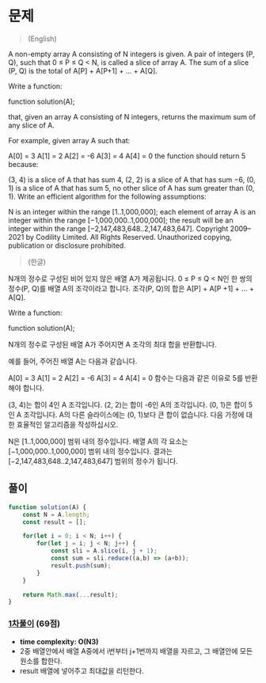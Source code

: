 # 문제
> (English)

A non-empty array A consisting of N integers is given. A pair of integers (P, Q), such that 0 ≤ P ≤ Q < N, is called a slice of array A. The sum of a slice (P, Q) is the total of A[P] + A[P+1] + ... + A[Q].

Write a function:

function solution(A);

that, given an array A consisting of N integers, returns the maximum sum of any slice of A.

For example, given array A such that:

A[0] = 3  A[1] = 2  A[2] = -6
A[3] = 4  A[4] = 0
the function should return 5 because:

(3, 4) is a slice of A that has sum 4,
(2, 2) is a slice of A that has sum −6,
(0, 1) is a slice of A that has sum 5,
no other slice of A has sum greater than (0, 1).
Write an efficient algorithm for the following assumptions:

N is an integer within the range [1..1,000,000];
each element of array A is an integer within the range [−1,000,000..1,000,000];
the result will be an integer within the range [−2,147,483,648..2,147,483,647].
Copyright 2009–2021 by Codility Limited. All Rights Reserved. Unauthorized copying, publication or disclosure prohibited.

> (한글)

N개의 정수로 구성된 비어 있지 않은 배열 A가 제공됩니다. 0 ≤ P ≤ Q < N인 한 쌍의 정수(P, Q)를 배열 A의 조각이라고 합니다. 조각(P, Q)의 합은 A[P] + A[P +1] + ... + A[Q].

Write a function:

function solution(A);

N개의 정수로 구성된 배열 A가 주어지면 A 조각의 최대 합을 반환합니다.

예를 들어, 주어진 배열 A는 다음과 같습니다.

A[0] = 3 A[1] = 2 A[2] = -6
A[3] = 4 A[4] = 0
함수는 다음과 같은 이유로 5를 반환해야 합니다.

(3, 4)는 합이 4인 A 조각입니다.
(2, 2)는 합이 -6인 A의 조각입니다.
(0, 1)은 합이 5인 A 조각입니다.
A의 다른 슬라이스에는 (0, 1)보다 큰 합이 없습니다.
다음 가정에 대한 효율적인 알고리즘을 작성하십시오.

N은 [1..1,000,000] 범위 내의 정수입니다.
배열 A의 각 요소는 [−1,000,000..1,000,000] 범위 내의 정수입니다.
결과는 [−2,147,483,648..2,147,483,647] 범위의 정수가 됩니다.

## 풀이

```javascript
function solution(A) {
    const N = A.length;
    const result = [];

    for(let i = 0; i < N; i++) {
        for(let j = i; j < N; j++) {
            const sli = A.slice(i, j + 1);
            const sum = sli.reduce((a,b) => (a+b));
            result.push(sum);
        }   
    }

    return Math.max(...result);
}
```

### [1차풀이](https://app.codility.com/demo/results/training4Z32QV-R5M/) (69점)
- **time complexity: O(N3)** 
- 2중 배열안에서 배열 A중에서 i번부터 j+1번까지 배열을 자르고, 그 배열안에 모든 원소를 합한다.
- result 배열에 넣어주고 최대값을 리턴한다.